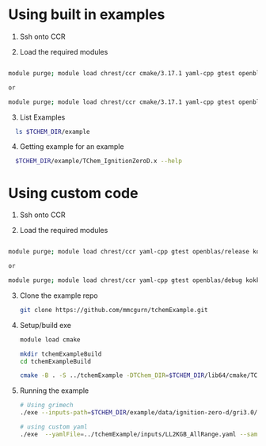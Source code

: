 

# Using built in examples

1. Ssh onto CCR


2. Load the required modules

  ```bash
  
  module purge; module load chrest/ccr cmake/3.17.1 yaml-cpp gtest openblas/release kokkos/release tines/release tchem/release
  
  or
  
  module purge; module load chrest/ccr cmake/3.17.1 yaml-cpp gtest openblas/debug kokkos/debug tines/debug tchem/debug
  
  
  ```

3. List Examples

  ```bash
	ls $TCHEM_DIR/example
  ```

4. Getting example for an example
  ```bash
	$TCHEM_DIR/example/TChem_IgnitionZeroD.x --help
  ```


# Using custom code

1. Ssh onto CCR

2. Load the required modules

  ```bash
  
  module purge; module load chrest/ccr yaml-cpp gtest openblas/release kokkos/release tines/release tchem/release
  
  or
  
  module purge; module load chrest/ccr yaml-cpp gtest openblas/debug kokkos/debug tines/debug tchem/debug
  
  
  ```

3. Clone the example repo

   ```bash
   git clone https://github.com/mmcgurn/tchemExample.git
   ```

5. Setup/build exe
   ```bash
   module load cmake 
   
   mkdir tchemExampleBuild
   cd tchemExampleBuild
   
   cmake -B . -S ../tchemExample -DTChem_DIR=$TCHEM_DIR/lib64/cmake/TChem -DTines_DIR=$TINES_DIR/lib64/cmake/Tines -DKokkos_DIR=$KOKKOS_DIR/lib64/cmake/Kokkos
   ``` 
     
6. Running the example
   ```bash
   # Using grimech
   ./exe --inputs-path=$TCHEM_DIR/example/data/ignition-zero-d/gri3.0/ --use-prefix-path=true
   
   # using custom yaml
   ./exe  --yamlFile=../tchemExample/inputs/LL2KGB_AllRange.yaml --samplefile=../tchemExample/inputs/sample.dat
   ```
